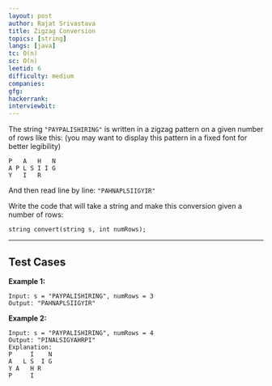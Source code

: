 ```yaml
---
layout: post
author: Rajat Srivastava
title: Zigzag Conversion
topics: [string]
langs: [java]
tc: O(n)
sc: O(n)
leetid: 6
difficulty: medium
companies: 
gfg: 
hackerrank: 
interviewbit: 
---
```


The string `"PAYPALISHIRING"` is written in a zigzag pattern on a given number of rows like this: (you may want to display this pattern in a fixed font for better legibility)
```
P   A   H   N
A P L S I I G
Y   I   R
```

And then read line by line: `"PAHNAPLSIIGYIR"`

Write the code that will take a string and make this conversion given a number of rows:
```
string convert(string s, int numRows);
```

---

## Test Cases

**Example 1:** 
```
Input: s = "PAYPALISHIRING", numRows = 3
Output: "PAHNAPLSIIGYIR"
```

**Example 2:** 
```
Input: s = "PAYPALISHIRING", numRows = 4
Output: "PINALSIGYAHRPI"
Explanation:
P     I    N
A   L S  I G
Y A   H R
P     I
```